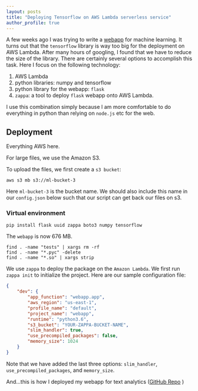 ```yaml
---
layout: posts
title: "Deploying Tensorflow on AWS Lambda serverless service"
author_profile: true
---
```


A few weeks ago I was trying to write a [webapp](/machinelearning/) for machine learning. It turns out that the `tensorflow` library is way too big for the deployment on AWS Lambda. After many hours of googling, I found that we have to reduce the size of the library. There are certainly several options to accomplish this task. Here I focus on the following technology:
1. AWS Lambda
2. python libraries: numpy and tensorflow
3. python library for the webapp: `flask`
4. `zappa`: a tool to deploy `flask` webapp onto AWS Lambda.

I use this combination simply because I am more comfortable to do everything in python than relying on `node.js` etc for the web.

## Deployment

Everything AWS here.

For large files, we use the Amazon S3.

To upload the files, we first create a `s3 bucket`:
```
aws s3 mb s3://ml-bucket-3
```
Here `ml-bucket-3` is the bucket name. We should also include this name in our `config.json` below such that our script can get back our files on s3.

###  Virtual environment

```
pip install flask uuid zappa boto3 numpy tensorflow
```

The `webapp` is now 676 MB. 

```
find . -name "tests" | xargs rm -rf
find . -name "*.pyc" -delete
find . -name "*.so" | xargs strip
```

We use `zappa` to deploy the package on the `Amazon Lambda`. We first run `zappa init` to initialize the project. Here are our sample configuration file:

```json
{
    "dev": {
        "app_function": "webapp.app",
        "aws_region": "us-east-1",
        "profile_name": "default",
        "project_name": "webapp",
        "runtime": "python3.6",
        "s3_bucket": "YOUR-ZAPPA-BUCKET-NAME",
	    "slim_handler": true,
	    "use_precompiled_packages": false,
        "memory_size": 1024
    }
}
```

Note that we have added the last three options: `slim_handler`, `use_precompiled_packages`, and `memory_size`.

And...this is how I deployed my webapp for text analytics ([GitHub Repo](https://github.com/wingkitlee0/arxiv_explore) <i class="fab fa-fw fa-github"></i>)